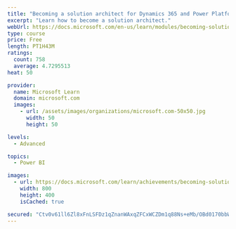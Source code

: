 ```yaml
---
title: "Becoming a solution architect for Dynamics 365 and Power Platform"
excerpt: "Learn how to become a solution architect."
webUrl: https://docs.microsoft.com/en-us/learn/modules/becoming-solution-architect/
type: course
price: Free
length: PT1H43M
ratings:
  count: 758
  average: 4.7295513
heat: 50

provider:
  name: Microsoft Learn
  domain: microsoft.com
  images:
    - url: /assets/images/organizations/microsoft.com-50x50.jpg
      width: 50
      height: 50

levels:
  - Advanced

topics:
  - Power BI

images:
  - url: https://docs.microsoft.com/learn/achievements/becoming-solution-architect-social.png
    width: 800
    height: 400
    isCached: true

secured: "Ctv0v61ll6Zl8xFnLSFDz1qZnanWAxqZFCxWCZDm1q88Ns+eMb/OBd0170bbWBDMkoymXJutXZ5DHzq7ckxYBt4q8MkJ54D+11dDJtarkLRwqy6/f+dR4dXEjPg4GoUpeyGjirMBOvkrhObzy/7s6vV7XAodKpXrTeT9zGtyhzAb+6uKQTr+79pUhZBSHXJOQyf888QE+VP9wDD/kcl4aNmq3AJ4ruusLoTR2Ut9LN+jY01rcU3ZGAiCfeoe86FszoRlqT9isx+GhxbxstoDtEIUMcC9M/smDifx1KO6Fvx2AUYAocvyrxvGikmgk06MPoU9Wmxju5/zE3yMqOOgJEDpgVRv/Jwj//qfhdsXDgiuWIoc4zdkSW4yAH9k7CzoFOJbVBJWxGBRUoewwJ7F8IbKsB7ceFMNrzloBTw3poE=;A1XqTa2cZQZmM+2n/ZnYNg=="
---
```



